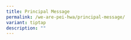```yaml
---
title: Principal Message
permalink: /we-are-pei-hwa/principal-message/
variant: tiptap
description: ""
---
```


